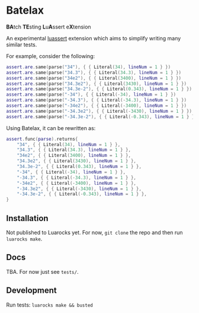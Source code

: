 # Batelax

**BA**tch **TE**sting **L**u**A**ssert e**X**tension

An experimental [luassert]() extension which aims to simplify writing many similar tests.

For example, consider the following:
```lua
assert.are.same(parse("34"), { { Literal(34), lineNum = 1 } })
assert.are.same(parse("34.3"), { { Literal(34.3), lineNum = 1 } })
assert.are.same(parse("34e2"), { { Literal(3400), lineNum = 1 } })
assert.are.same(parse("34.3e2"), { { Literal(3430), lineNum = 1 } })
assert.are.same(parse("34.3e-2"), { { Literal(0.343), lineNum = 1 } })
assert.are.same(parse("-34"), { { Literal(-34), lineNum = 1 } })
assert.are.same(parse("-34.3"), { { Literal(-34.3), lineNum = 1 } })
assert.are.same(parse("-34e2"), { { Literal(-3400), lineNum = 1 } })
assert.are.same(parse("-34.3e2"), { { Literal(-3430), lineNum = 1 } })
assert.are.same(parse("-34.3e-2"), { { Literal(-0.343), lineNum = 1 } })
```

Using Batelax, it can be rewritten as:
```lua
assert.func(parse).returns{
	"34", { { Literal(34), lineNum = 1 } },
	"34.3", { { Literal(34.3), lineNum = 1 } },
	"34e2", { { Literal(3400), lineNum = 1 } },
	"34.3e2", { { Literal(3430), lineNum = 1 } },
	"34.3e-2", { { Literal(0.343), lineNum = 1 } },
	"-34", { { Literal(-34), lineNum = 1 } },
	"-34.3", { { Literal(-34.3), lineNum = 1 } },
	"-34e2", { { Literal(-3400), lineNum = 1 } },
	"-34.3e2", { { Literal(-3430), lineNum = 1 } },
	"-34.3e-2", { { Literal(-0.343), lineNum = 1 } },
}
```


## Installation

Not published to Luarocks yet. For now, `git clone` the repo and then run `luarocks make`.


## Docs

TBA. For now just see `tests/`.


## Development

Run tests: `luarocks make && busted`